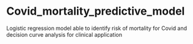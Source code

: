 # Covid_mortality_predictive_model
Logistic regression model able to identify risk of mortality for Covid and decision curve analysis for clinical application
